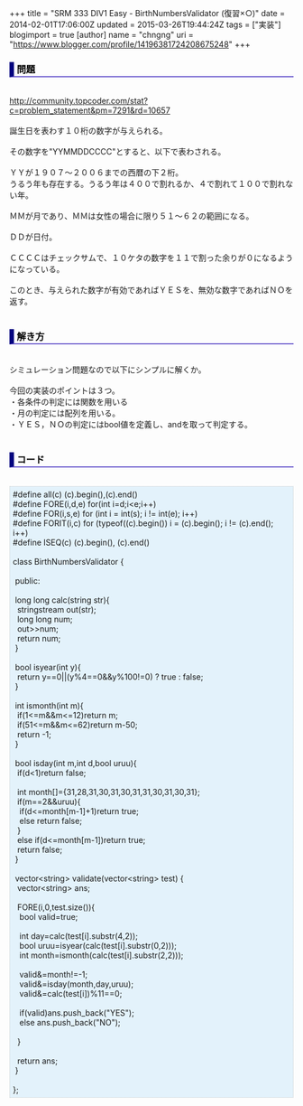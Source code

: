 +++
title = "SRM 333 DIV1 Easy - BirthNumbersValidator (復習×○)"
date = 2014-02-01T17:06:00Z
updated = 2015-03-26T19:44:24Z
tags = ["実装"]
blogimport = true 
[author]
	name = "chngng"
	uri = "https://www.blogger.com/profile/14196381724208675248"
+++

<div dir="ltr" style="text-align: left;" trbidi="on"><h3 style="border-bottom: 2px solid slateblue; border-left: 8px solid navy; color: black; padding: 0px 0px 1px 5px;">問題 </h3><br /><a href="http://community.topcoder.com/stat?c=problem_statement&amp;pm=7291&amp;rd=10657" target="_blank">http://community.topcoder.com/stat?c=problem_statement&amp;pm=7291&amp;rd=10657</a><br /><br />誕生日を表わす１０桁の数字が与えられる。<br /><br />その数字を"YYMMDDCCCC"とすると、以下で表わされる。<br /><br />ＹＹが１９０７～２００６までの西暦の下２桁。<br />うるう年も存在する。うるう年は４００で割れるか、４で割れて１００で割れない年。<br /><br />ＭＭが月であり、ＭＭは女性の場合に限り５１～６２の範囲になる。<br /><br />ＤＤが日付。<br /><br />ＣＣＣＣはチェックサムで、１０ケタの数字を１１で割った余りが０になるようになっている。<br /><br />このとき、与えられた数字が有効であればＹＥＳを、無効な数字であればＮＯを返す。<br /><br /><h3 style="border-bottom: 2px solid slateblue; border-left: 8px solid navy; color: black; padding: 0px 0px 1px 5px;">解き方 </h3><br />シミュレーション問題なので以下にシンプルに解くか。<br /><br />今回の実装のポイントは３つ。<br />・各条件の判定には関数を用いる<br />・月の判定には配列を用いる。<br />・ＹＥＳ，ＮＯの判定にはbool値を定義し、andを取って判定する。<br /><br /><h3 style="border-bottom: 2px solid slateblue; border-left: 8px solid navy; color: black; padding: 0px 0px 1px 5px;">コード </h3><br /><div style="background-color: #e3f2fb; border: 1px dotted #CCCCCC; padding: 5px;">#define all(c) (c).begin(),(c).end()<br />#define FORE(i,d,e) for(int i=d;i&lt;e;i++)<br />#define FOR(i,s,e) for (int i = int(s); i != int(e); i++)<br />#define FORIT(i,c) for (typeof((c).begin()) i = (c).begin(); i != (c).end(); i++)<br />#define ISEQ(c) (c).begin(), (c).end()<br /><br />class BirthNumbersValidator {<br /><br /><span class="Apple-tab-span" style="white-space: pre;"> </span>public:<br /><br /><span class="Apple-tab-span" style="white-space: pre;"> </span>long long calc(string str){<br /><span class="Apple-tab-span" style="white-space: pre;">  </span>stringstream out(str);<br /><span class="Apple-tab-span" style="white-space: pre;">  </span>long long num;<br /><span class="Apple-tab-span" style="white-space: pre;">  </span>out&gt;&gt;num;<br /><span class="Apple-tab-span" style="white-space: pre;">  </span>return num;<br /><span class="Apple-tab-span" style="white-space: pre;"> </span>}<br /><br /><span class="Apple-tab-span" style="white-space: pre;"> </span>bool isyear(int y){<br /><span class="Apple-tab-span" style="white-space: pre;">  </span>return y==0||(y%4==0&amp;&amp;y%100!=0) ? true : false;<br /><span class="Apple-tab-span" style="white-space: pre;"> </span>}<br /><br /><span class="Apple-tab-span" style="white-space: pre;"> </span>int ismonth(int m){<br /><span class="Apple-tab-span" style="white-space: pre;">  </span>if(1&lt;=m&amp;&amp;m&lt;=12)return m;<br /><span class="Apple-tab-span" style="white-space: pre;">  </span>if(51&lt;=m&amp;&amp;m&lt;=62)return m-50;<br /><span class="Apple-tab-span" style="white-space: pre;">  </span>return -1;<br /><span class="Apple-tab-span" style="white-space: pre;"> </span>}<br /><br /><span class="Apple-tab-span" style="white-space: pre;"> </span>bool isday(int m,int d,bool uruu){<br /><span class="Apple-tab-span" style="white-space: pre;">  </span>if(d&lt;1)return false;<br /><br /><span class="Apple-tab-span" style="white-space: pre;">  </span>int month[]={31,28,31,30,31,30,31,31,30,31,30,31};<br /><span class="Apple-tab-span" style="white-space: pre;">  </span>if(m==2&amp;&amp;uruu){<br /><span class="Apple-tab-span" style="white-space: pre;">   </span>if(d&lt;=month[m-1]+1)return true;<br /><span class="Apple-tab-span" style="white-space: pre;">   </span>else return false;<br /><span class="Apple-tab-span" style="white-space: pre;">  </span>}<br /><span class="Apple-tab-span" style="white-space: pre;">  </span>else if(d&lt;=month[m-1])return true;<br /><span class="Apple-tab-span" style="white-space: pre;">  </span>return false;<br /><span class="Apple-tab-span" style="white-space: pre;"> </span>}<br /><br /><span class="Apple-tab-span" style="white-space: pre;"> </span>vector&lt;string&gt; validate(vector&lt;string&gt; test) {<br /><span class="Apple-tab-span" style="white-space: pre;">  </span>vector&lt;string&gt; ans;<br /><br /><span class="Apple-tab-span" style="white-space: pre;">  </span>FORE(i,0,test.size()){<br /><span class="Apple-tab-span" style="white-space: pre;">   </span>bool valid=true;<br /><br /><span class="Apple-tab-span" style="white-space: pre;">   </span>int day=calc(test[i].substr(4,2));<br /><span class="Apple-tab-span" style="white-space: pre;">   </span>bool uruu=isyear(calc(test[i].substr(0,2)));<br /><span class="Apple-tab-span" style="white-space: pre;">   </span>int month=ismonth(calc(test[i].substr(2,2)));<br /><br /><span class="Apple-tab-span" style="white-space: pre;">   </span>valid&amp;=month!=-1;<br /><span class="Apple-tab-span" style="white-space: pre;">   </span>valid&amp;=isday(month,day,uruu);<br /><span class="Apple-tab-span" style="white-space: pre;">   </span>valid&amp;=calc(test[i])%11==0;<br /><br /><span class="Apple-tab-span" style="white-space: pre;">   </span>if(valid)ans.push_back("YES");<br /><span class="Apple-tab-span" style="white-space: pre;">   </span>else ans.push_back("NO");<br /><br /><span class="Apple-tab-span" style="white-space: pre;">  </span>}<br /><br /><span class="Apple-tab-span" style="white-space: pre;">  </span>return ans;<br /><span class="Apple-tab-span" style="white-space: pre;"> </span>}<br /><br />};</div></div>
